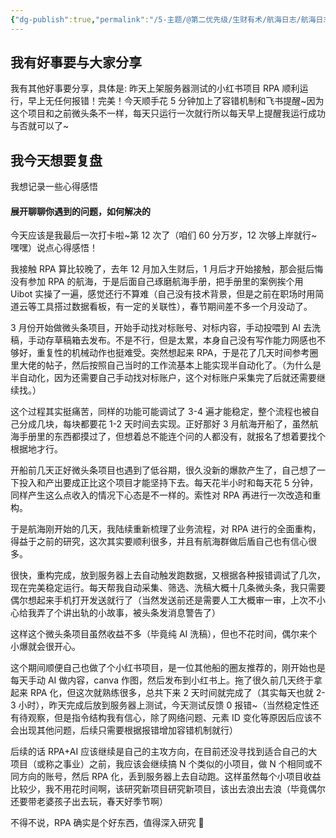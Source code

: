 ```yaml
---
{"dg-publish":true,"permalink":"/5-主题/@第二优先级/生财有术/航海日志/航海日志-RPA提效-2024-04-08/","tags":["生财有术","航海日志","RPA提效"],"noteIcon":"1","created":"2024-04-08","updated":"2024-04-10"}
---
```


## 我有好事要与大家分享
我有其他好事要分享，具体是: 昨天上架服务器测试的小红书项目 RPA 顺利运行，早上无任何报错！完美！今天顺手花 5 分钟加上了容错机制和飞书提醒~因为这个项目和之前微头条不一样，每天只运行一次就行所以每天早上提醒我运行成功与否就可以了~

## 我今天想要复盘
我想记录一些心得感悟

#### 展开聊聊你遇到的问题，如何解决的
今天应该是我最后一次打卡啦~第 12 次了（咱们 60 分万岁，12 次够上岸就行~嘿嘿）说点心得感悟！ 

我接触 RPA 算比较晚了，去年 12 月加入生财后，1 月后才开始接触，那会挺后悔没有参加 RPA 的航海，于是后面自己琢磨航海手册，把手册里的案例挨个用 Uibot 实操了一遍，感觉还行不算难（自己没有技术背景，但是之前在职场时用简道云等工具搭过数据看板，有一定的关联性），春节期间差不多一个月没动了。

3 月份开始做微头条项目，开始手动找对标账号、对标内容，手动投喂到 AI 去洗稿，手动存草稿箱去发布。不是不行，但是太累，本身自己没有写作能力网感也不够好，重复性的机械动作也挺难受。突然想起来 RPA，于是花了几天时间参考圈里大佬的帖子，然后按照自己当时的工作流基本上能实现半自动化了。（为什么是半自动化，因为还需要自己手动找对标账户，这个对标账户采集完了后就还需要继续找。） 

这个过程其实挺痛苦，同样的功能可能调试了 3-4 遍才能稳定，整个流程也被自己分成几块，每块都要花 1-2 天时间去实现。正好那好 3 月航海开船了，虽然航海手册里的东西都摸过了，但想着总不能连个问的人都没有，就报名了想着要找个根据地才行。 

开船前几天正好微头条项目也遇到了低谷期，很久没新的爆款产生了，自己想了一下投入和产出要成正比这个项目才能坚持下去。每天花半小时和每天花 5 分钟，同样产生这么点收入的情况下心态是不一样的。索性对 RPA 再进行一次改造和重构。 

于是航海刚开始的几天，我陆续重新梳理了业务流程，对 RPA 进行的全面重构，得益于之前的研究，这次其实要顺利很多，并且有航海群做后盾自己也有信心很多。 

很快，重构完成，放到服务器上去自动触发跑数据，又根据各种报错调试了几次，现在完美稳定运行。每天帮我自动采集、筛选、洗稿大概十几条微头条，我只需要偶尔想起来手机打开发送就行了（当然发送前还是需要人工大概审一审，上次不小心给我弄了个讲出轨的小故事，被头条发消息警告了） 

这样这个微头条项目虽然收益不多（毕竟纯 AI 洗稿），但也不花时间，偶尔来个小爆就会很开心。 

这个期间顺便自己也做了个小红书项目，是一位其他船的圈友推荐的，刚开始也是每天手动 AI 做内容，canva 作图，然后发布到小红书上。拖了很久前几天终于拿起来 RPA 化，但这次就熟练很多，总共下来 2 天时间就完成了（其实每天也就 2-3 小时），昨天完成后放到服务器上测试，今天测试反馈 0 报错~（当然稳定性还有待观察，但是指令结构我有信心，除了网络问题、元素 ID 变化等原因后应该不会出现其他问题，后续只需要根据报错增加容错机制就行） 

后续的话 RPA+AI 应该继续是自己的主攻方向，在目前还没寻找到适合自己的大项目（或称之事业）之前，我应该会继续搞 N 个类似的小项目，做 N 个相同或不同方向的账号，然后 RPA 化，丢到服务器上去自动跑。这样虽然每个小项目收益比较少，我不用花时间啊，该研究新项目研究新项目，该出去浪出去浪（毕竟偶尔还要带老婆孩子出去玩，春天好季节啊） 

不得不说，RPA 确实是个好东西，值得深入研究 🤭